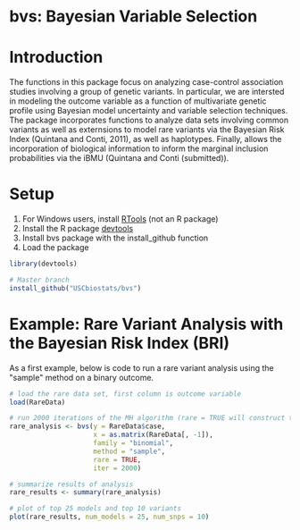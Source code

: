 bvs: Bayesian Variable Selection
================

<!-- README.md is generated from README.Rmd. Please edit that file -->
Introduction
============

The functions in this package focus on analyzing case-control association studies involving a group of genetic variants. In particular, we are intersted in modeling the outcome variable as a function of multivariate genetic profile using Bayesian model uncertainty and variable selection techniques. The package incorporates functions to analyze data sets involving common variants as well as externsions to model rare variants via the Bayesian Risk Index (Quintana and Conti, 2011), as well as haplotypes. Finally, allows the incorporation of biological information to inform the marginal inclusion probabilities via the iBMU (Quintana and Conti (submitted)).

Setup
=====

1.  For Windows users, install [RTools](https://cran.r-project.org/bin/windows/Rtools/) (not an R package)
2.  Install the R package [devtools](https://github.com/hadley/devtools)
3.  Install bvs package with the install\_github function
4.  Load the package

``` r
library(devtools)

# Master branch
install_github("USCbiostats/bvs")
```

Example: Rare Variant Analysis with the Bayesian Risk Index (BRI)
=================================================================

As a first example, below is code to run a rare variant analysis using the "sample" method on a binary outcome.

``` r
# load the rare data set, first column is outcome variable
load(RareData)

# run 2000 iterations of the MH algorithm (rare = TRUE will construct the BRI) 
rare_analysis <- bvs(y = RareData$case, 
                     x = as.matrix(RareData[, -1]),
                     family = "binomial",
                     method = "sample", 
                     rare = TRUE,
                     iter = 2000)

# summarize results of analysis
rare_results <- summary(rare_analysis)

# plot of top 25 models and top 10 variants
plot(rare_results, num_models = 25, num_snps = 10)
```
